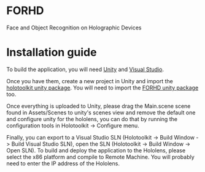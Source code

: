 # FORHD
Face and Object Recognition on Holographic Devices

# Installation guide

To build the application, you will need [Unity](https://store.unity.com/download?ref=personal) and [Visual Studio](https://www.visualstudio.com/downloads/).

Once you have them, create a new project in Unity and import the [holotoolkit unity package](https://github.com/Microsoft/HoloToolkit-Unity/tree/master/External/Unitypackages). You will need to import the [FORHD unity package](https://github.com/ismailbennani/FORHD/tree/master/FORHD/Unity) too.

Once everything is uploaded to Unity, please drag the Main.scene scene found in Assets/Scenes to unity's scenes view and remove the default one and configure unity for the hololens, you can do that by running the configuration tools in Holotoolkit -> Configure menu.

Finally, you can export to a Visual Studio SLN (Holotoolkit -> Build Window -> Build Visual Studio SLN), open the SLN (Holotoolkit -> Build Window -> Open SLN). To build and deploy the application to the Hololens, please select the x86 platform and compile to Remote Machine. You will probably need to enter the IP address of the Hololens.
